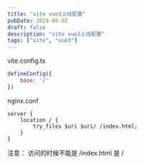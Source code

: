 ```yaml
---
title: "vite vue3上线配置"
pubDate: 2024-06-02
draft: false
description: "vite vue3上线配置"
tags: ["vite", "vue3"]
---
```


vite.config.ts
```js
defineConfig({
    base: '/'
})
```

nginx.conf
```shell
server {
    location / {
        try_files $uri $uri/ /index.html;
    }
}
```

注意： 访问的时候不能是 /index.html    是 /